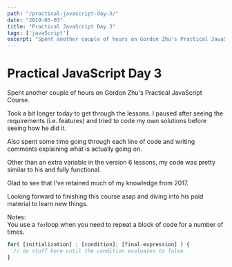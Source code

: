 ```yaml
---
path: "/practical-javascript-day-3/"
date: "2019-03-03"
title: "Practical JavaScript Day 3"
tags: ['javaScript']
excerpt: "Spent another couple of hours on Gordon Zhu's Practical JavaScript Course.  Took a bit longer today to get through the lessons"
---
```


# Practical JavaScript Day 3

Spent another couple of hours on Gordon Zhu's Practical JavaScript Course.

Took a bit longer today to get through the lessons. I paused after seeing the requirements (i.e. features) and tried to code my own solutions before seeing how he did it.

Also spent some time going through each line of code and writing comments explaining what is actually going on.

Other than an extra variable in the version 6 lessons, my code was pretty similar to his and fully functional.

Glad to see that I've retained much of my knowledge from 2017.

Looking forward to finishing this course asap and diving into his paid material to learn new things.

Notes:  
You use a `for`loop when you need to repeat a block of code for a number of times.

```javascript
for( [initialization] ; [condition]; [final-expression] ) {
  // do stuff here until the condition evaluates to false 
}
```
